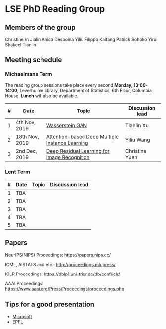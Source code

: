 # LSE PhD Reading Group

## Members of the group
Christine /n
Jialin
Anica
Despoina
Yiliu
Filippo
Kaifang
Patrick
Sohoko
Yirui
Shakeel
Tianlin

## Meeting schedule

### Michaelmans Term

The reading group sessions take place every second **Monday, 13:00-14:00**, Leverhulme library, Department of Statistics, 6th Floor, Columbia House. **Lunch** will also be available.

| # | Date                      | Topic                                                             | Discussion lead |
|---|---------------------------|-------------------------------------------------------------------|-----------------|
| 1 | 4th Nov, 2019         |  [Wasserstein GAN](https://arxiv.org/pdf/1701.07875.pdf) | Tianlin Xu |
| 2 | 18th Nov, 2019        |  [Attention-based Deep Multiple Instance Learning](https://arxiv.org/pdf/1802.04712.pdf)  | Yiliu Wang |
| 3 |  2nd Dec, 2019    |[Deep Residual Learning for Image Recognition](https://arxiv.org/pdf/1512.03385.pdf)|  Christine Yuen |


### Lent Term


| # | Date                      | Topic                                                             | Discussion lead |
|---|---------------------------|-------------------------------------------------------------------|-----------------|
| 1 | TBA         |   |   |
| 2 | TBA       |   |  |
| 3 |  TBA   |   |     |
| 4 | TBA      |    |         |
| 5 | TBA       |     |        |

## Papers 

NeurIPS(NIPS) Proceedings: https://papers.nips.cc/


ICML, AISTATS and etc.: http://proceedings.mlr.press/


ICLR Proceedings: https://dblp1.uni-trier.de/db/conf/iclr/


AAAI Proceedings: https://www.aaai.org/Press/Proceedings/proceedings.php

## Tips for a good presentation

* [Microsoft](https://www.microsoft.com/en-us/research/academic-program/give-great-research-talk/)
* [EPFL](http://ica1www.epfl.ch/PS_files/paper.htm)

 
